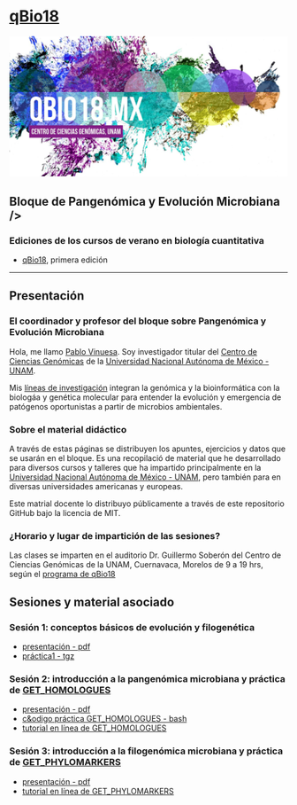 # [qBio18](http://www.qbio18.mx/)

<img src="docs/pics/qBio_logo_and_contact.jpg" />


## Bloque de **Pangen&oacute;mica y Evoluci&oacute;n Microbiana** />

### Ediciones de los cursos de verano en biolog&iacute;a cuantitativa
- [qBio18](http://www.qbio18.mx/), primera edici&oacute;n

***
 
## Presentaci&oacute;n

### El coordinador y profesor del bloque sobre **Pangen&oacute;mica y Evoluci&oacute;n Microbiana**
Hola, me llamo [Pablo Vinuesa](http://www.ccg.unam.mx/~vinuesa/). Soy investigador titular del 
[Centro de Ciencias Gen&oacute;micas](http://www.ccg.unam.mx) de la 
[Universidad Nacional Aut&oacute;noma de M&eacute;xico - UNAM](http://www.unam.mx/).

Mis [l&iacute;neas de investigaci&oacute;n](http://www.ccg.unam.mx/~vinuesa/research.html) 
integran la gen&oacute;mica y la bioinform&aacute;tica con la biolog&aacute;a y gen&eacute;tica molecular para entender 
la evoluci&oacute;n y emergencia de pat&oacute;genos oportunistas a partir de microbios ambientales.

### Sobre el material did&aacute;ctico
A trav&eacute;s de estas p&aacute;ginas se distribuyen los apuntes, ejercicios y datos que se usar&aacute;n en el bloque.
Es una recopilaci&oacute; de material que he desarrollado para diversos cursos y talleres que ha impartido principalmente en la [Universidad Nacional Aut&oacute;noma de M&eacute;xico - UNAM](https://www.unam.mx/), pero tambi&eacute;n para en diversas universidades americanas y europeas.
  
Este matrial docente lo distribuyo p&uacute;blicamente a trav&eacute;s de este repositorio GitHub bajo la licencia de MIT.

### ¿Horario y lugar de impartici&oacute;n de las sesiones?
Las clases se imparten en el auditorio Dr. Guillermo Sober&oacute;n del Centro de Ciencias Gen&oacute;micas de la UNAM, Cuernavaca, Morelos
de 9 a 19 hrs, seg&uacute;n el [programa de qBio18](http://www.qbio18.mx/qBio18_programa.pdf)


## Sesiones y material asociado

### Sesi&oacute;n 1: conceptos b&aacute;sicos de evoluci&oacute;n y filogen&eacute;tica
- [presentaci&oacute;n - pdf](https://github.com/vinuesa/qBio/blob/master/docs/sesion1/qBio18_sesion1_intro2phyloinfo.pdf)
- [pr&aacute;ctica1 - tgz](https://github.com/vinuesa/qBio/blob/master/docs/sesion1/practica.tgz)

### Sesi&oacute;n 2: introducci&oacute;n a la pangen&oacute;mica microbiana y pr&aacute;ctica de [GET_HOMOLOGUES]()
- [presentaci&oacute;n - pdf](https://github.com/vinuesa/qBio/blob/master/docs/sesion2/qBio18_sesion2_Pangenomica_y_filogenomica_bacteriana_25Jul18.pdf)
- [c&odigo pr&aacute;ctica GET_HOMOLOGUES - bash](https://github.com/vinuesa/qBio/blob/master/docs/sesion2/code4_GET_HOMOLOGUES_qBio18.txt)
- [tutorial en l&iacute;nea de GET_HOMOLOGUES](https://vinuesa.github.io/get_phylomarkers/#get_homologues-get_phylomarkers-tutorials)

### Sesi&oacute;n 3: introducci&oacute;n a la filogen&oacute;mica microbiana y pr&aacute;ctica de [GET_PHYLOMARKERS]()
- [presentaci&oacute;n - pdf](https://github.com/vinuesa/qBio/blob/master/docs/sesion3/qBio18_sesion3_get_phylomarkers_overview_25Jul18.pdf)
- [tutorial en l&iacute;nea de GET_PHYLOMARKERS](https://vinuesa.github.io/get_phylomarkers/#get_homologues-get_phylomarkers-tutorials)
